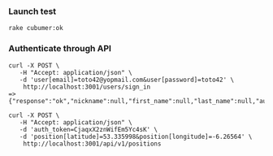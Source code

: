 ### Launch test

```shell
rake cubumer:ok
```

### Authenticate through API

```shell
curl -X POST \
   -H "Accept: application/json" \
   -d 'user[email]=toto42@yopmail.com&user[password]=toto42' \
    http://localhost:3001/users/sign_in
=> {"response":"ok","nickname":null,"first_name":null,"last_name":null,"auth_token":"CjaqxX2znWifEm5Yc4sK"}
```

```shell
curl -X POST \
   -H "Accept: application/json" \
   -d 'auth_token=CjaqxX2znWifEm5Yc4sK' \
   -d 'position[latitude]=53.335998&position[longitude]=-6.26564' \
    http://localhost:3001/api/v1/positions
```
